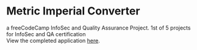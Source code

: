 # Metric Imperial Converter
a freeCodeCamp InfoSec and Quality Assurance Project. 1st of 5 projects for InfoSec and QA certification</br>
View the completed application [here](https://ginger-guppy.glitch.me/).
